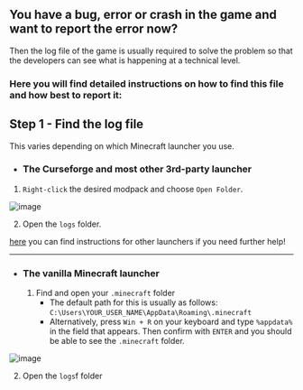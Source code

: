 ## You have a bug, error or crash in the game and want to report the error now?

Then the log file of the game is usually required to solve the problem so that the developers can see what is happening at a technical level.

### Here you will find detailed instructions on how to find this file and how best to report it:

## Step 1 - Find the log file

This varies depending on which Minecraft launcher you use.

- ### The Curseforge and most other 3rd-party launcher

1. `Right-click` the desired modpack and choose `Open Folder`.
 
 ![image](https://github.com/user-attachments/assets/caa685a0-6aa0-48fd-b417-ce087d068e7d)

 2. Open the `logs` folder.


[here](https://www.bisecthosting.com/clients/index.php?rp=/knowledgebase/249/How-to-find-client-logs-on-modded-Minecraft-launchers.html) you can find instructions for other launchers if you need further help!

----

- ### The vanilla Minecraft launcher

  1. Find and open your `.minecraft` folder
     - The default path for this is usually as follows: `C:\Users\YOUR_USER_NAME\AppData\Roaming\.minecraft`
     - Alternatively, press `Win + R` on your keyboard and type `%appdata%` in the field that appears. Then confirm with `ENTER` and you should be able to see the `.minecraft` folder.

![image](https://github.com/user-attachments/assets/030ed53d-ca27-41bc-bd14-6bbaf74cb86e)

2. Open the `logs`f folder
